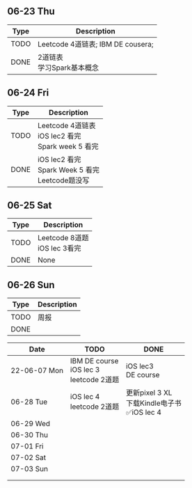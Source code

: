 ## 06-23 Thu

|Type|Description|
|----|----|
|TODO|Leetcode 4道链表; IBM DE cousera;|
|DONE|2道链表<br />学习Spark基本概念|



## 06-24 Fri

|Type|Description|
|----|----|
|TODO|Leetcode 4道链表<br />iOS lec2 看完<br />Spark week 5 看完|
|DONE|iOS lec2 看完<br />Spark Week 5 看完<br />Leetcode题没写|



## 06-25 Sat

| Type | Description                       |
| ---- | --------------------------------- |
| TODO | Leetcode 8道题<br />iOS lec 3看完 |
| DONE | None                              |



## 06-26 Sun

| Type | Description |
| ---- | ----------- |
| TODO | 周报        |
| DONE |             |



| Date         | TODO                                             | DONE                                                 |
| ------------ | ------------------------------------------------ | ---------------------------------------------------- |
| 22-06-07 Mon | IBM DE course<br />iOS lec 3<br />leetcode 2道题 | iOS lec3<br />DE course                              |
| 06-28 Tue    | iOS lec 4<br />leetcode 2道题                    | 更新pixel 3 XL<br />下载Kindle电子书<br />✅iOS lec 4 |
| 06-29 Wed    |                                                  |                                                      |
| 06-30 Thu    |                                                  |                                                      |
| 07-01 Fri    |                                                  |                                                      |
| 07-02 Sat    |                                                  |                                                      |
| 07-03 Sun    |                                                  |                                                      |
|              |                                                  |                                                      |
|              |                                                  |                                                      |



